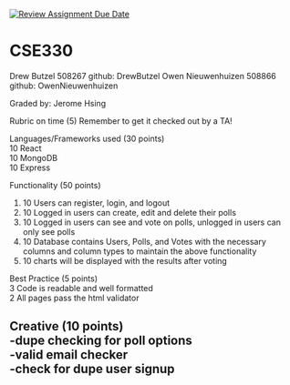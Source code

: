 [![Review Assignment Due Date](https://classroom.github.com/assets/deadline-readme-button-24ddc0f5d75046c5622901739e7c5dd533143b0c8e959d652212380cedb1ea36.svg)](https://classroom.github.com/a/FVRcsrC3)
# CSE330
Drew Butzel 508267 github: DrewButzel
Owen Nieuwenhuizen 508866 github: OwenNieuwenhuizen

Graded by: Jerome Hsing

Rubric on time (5)
Remember to get it checked out by a TA!

Languages/Frameworks used (30 points)  
10 React  
10 MongoDB  
10 Express  

Functionality (50 points)  
1) 10 Users can register, login, and logout  
2) 10 Logged in users can create, edit and delete their polls  
3) 10 Logged in users can see and vote on polls, unlogged in users can only see polls  
4) 10 Database contains Users, Polls, and Votes with the necessary columns and column types to maintain the above functionality  
5) 10 charts will be displayed with the results after voting  

Best Practice (5 points)  
3 Code is readable and well formatted  
2 All pages pass the html validator  

Creative (10 points)  
-dupe checking for poll options  
-valid email checker  
-check for dupe user signup  
-
